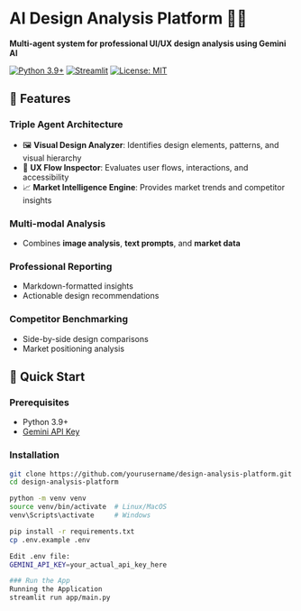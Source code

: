 # AI Design Analysis Platform 🎨🤖  
**Multi-agent system for professional UI/UX design analysis using Gemini AI**

[![Python 3.9+](https://img.shields.io/badge/python-3.9%2B-blue.svg)](https://www.python.org/downloads/)
[![Streamlit](https://img.shields.io/badge/Streamlit-FF4B4B?logo=streamlit&logoColor=white)](https://streamlit.io/)
[![License: MIT](https://img.shields.io/badge/License-MIT-yellow.svg)](https://opensource.org/licenses/MIT)

## 🌟 Features

### Triple Agent Architecture
- 🖼️ **Visual Design Analyzer**: Identifies design elements, patterns, and visual hierarchy
- 👥 **UX Flow Inspector**: Evaluates user flows, interactions, and accessibility
- 📈 **Market Intelligence Engine**: Provides market trends and competitor insights

### Multi-modal Analysis
- Combines **image analysis**, **text prompts**, and **market data**

### Professional Reporting
- Markdown-formatted insights
- Actionable design recommendations

### Competitor Benchmarking
- Side-by-side design comparisons
- Market positioning analysis

## 🚀 Quick Start

### Prerequisites
- Python 3.9+
- [Gemini API Key](https://aistudio.google.com/app/apikey)

### Installation
```bash
git clone https://github.com/yourusername/design-analysis-platform.git
cd design-analysis-platform

python -m venv venv
source venv/bin/activate  # Linux/MacOS
venv\Scripts\activate     # Windows

pip install -r requirements.txt
cp .env.example .env

Edit .env file:
GEMINI_API_KEY=your_actual_api_key_here

### Run the App
Running the Application
streamlit run app/main.py